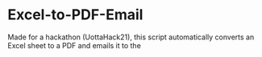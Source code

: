 # Excel-to-PDF-Email
Made for a hackathon (UottaHack21), this script automatically converts an Excel sheet to a PDF and emails it to the 
